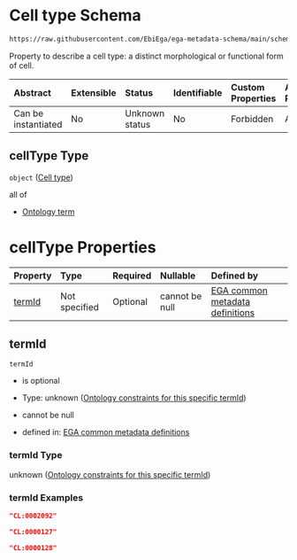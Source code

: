 # Cell type Schema

```txt
https://raw.githubusercontent.com/EbiEga/ega-metadata-schema/main/schemas/EGA.sample.json#/properties/cellTypes/items/properties/cellType
```

Property to describe a cell type: a distinct morphological or functional form of cell.

| Abstract            | Extensible | Status         | Identifiable | Custom Properties | Additional Properties | Access Restrictions | Defined In                                                                   |
| :------------------ | :--------- | :------------- | :----------- | :---------------- | :-------------------- | :------------------ | :--------------------------------------------------------------------------- |
| Can be instantiated | No         | Unknown status | No           | Forbidden         | Allowed               | none                | [EGA.sample.json\*](../../../schemas/EGA.sample.json "open original schema") |

## cellType Type

`object` ([Cell type](ega-4-definitions-cell-type.md))

all of

*   [Ontology term](ega-4-definitions-ontology-term.md "check type definition")

# cellType Properties

| Property          | Type          | Required | Nullable       | Defined by                                                                                                                                                                                                                                                                 |
| :---------------- | :------------ | :------- | :------------- | :------------------------------------------------------------------------------------------------------------------------------------------------------------------------------------------------------------------------------------------------------------------------- |
| [termId](#termid) | Not specified | Optional | cannot be null | [EGA common metadata definitions](ega-4-definitions-cell-type-properties-ontology-constraints-for-this-specific-termid.md "https://raw.githubusercontent.com/EbiEga/ega-metadata-schema/main/schemas/EGA.common-definitions.json#/definitions/cellType/properties/termId") |

## termId



`termId`

*   is optional

*   Type: unknown ([Ontology constraints for this specific termId](ega-4-definitions-cell-type-properties-ontology-constraints-for-this-specific-termid.md))

*   cannot be null

*   defined in: [EGA common metadata definitions](ega-4-definitions-cell-type-properties-ontology-constraints-for-this-specific-termid.md "https://raw.githubusercontent.com/EbiEga/ega-metadata-schema/main/schemas/EGA.common-definitions.json#/definitions/cellType/properties/termId")

### termId Type

unknown ([Ontology constraints for this specific termId](ega-4-definitions-cell-type-properties-ontology-constraints-for-this-specific-termid.md))

### termId Examples

```json
"CL:0002092"
```

```json
"CL:0000127"
```

```json
"CL:0000128"
```
